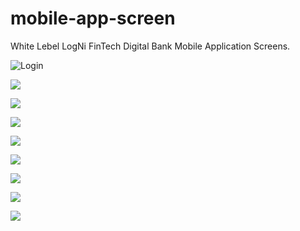 # mobile-app-screen
White Lebel LogNi FinTech Digital Bank Mobile Application Screens.

![Login](https://github.com/LogNi-FinTech/mobile-app-screen/blob/main/149515088-d932a21e-266a-4656-b850-7653c2c5be55.jpg)

![](https://github.com/LogNi-FinTech/mobile-app-screen/blob/main/149516830-909cf977-01f4-40c2-ae53-9353b9d268a8.jpg)

![](https://github.com/LogNi-FinTech/mobile-app-screen/blob/main/149516841-e2adcd10-4646-4de2-823a-97b5dcafd124.jpg)

![](https://github.com/LogNi-FinTech/mobile-app-screen/blob/main/149516860-02cf4b0d-371c-4ff5-89f3-97ef56f087b9.jpg)

![](https://github.com/LogNi-FinTech/mobile-app-screen/blob/main/149517263-9370beec-3500-472f-bd7a-32ebf45ab6dc.jpg)

![](https://github.com/LogNi-FinTech/mobile-app-screen/blob/main/149517322-3655eed5-72b6-47ec-9eba-f324fc7d57a5.jpg)

![](https://github.com/LogNi-FinTech/mobile-app-screen/blob/main/149517425-61d695f7-cf35-4fa5-a0d3-7f4544f8d8b6.jpg)

![](https://github.com/LogNi-FinTech/mobile-app-screen/blob/main/149517502-d7629ef6-ff4d-432a-976e-e4176ce82c07.jpg)

![](https://github.com/LogNi-FinTech/mobile-app-screen/blob/main/149517575-81d05505-3834-44fa-a6f3-20292c8bf52e.jpg)


